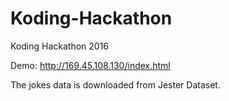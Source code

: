# Koding-Hackathon
Koding Hackathon 2016

Demo: http://169.45.108.130/index.html

The jokes data is downloaded from Jester Dataset.

